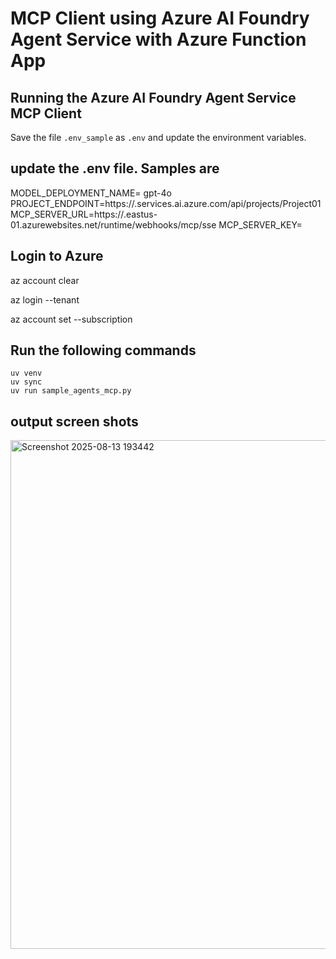 # MCP Client using Azure AI Foundry Agent Service with Azure Function App


## Running the Azure AI Foundry Agent Service MCP Client

Save the file `.env_sample` as `.env` and update the environment variables. 

## update the .env file. Samples are

MODEL_DEPLOYMENT_NAME= gpt-4o
PROJECT_ENDPOINT=https://<ai foundry service>.services.ai.azure.com/api/projects/Project01
MCP_SERVER_URL=https://<azure function app>.eastus-01.azurewebsites.net/runtime/webhooks/mcp/sse
MCP_SERVER_KEY= <mcp extention key>

## Login to Azure


az account clear

az login --tenant <tenant id if you have more that one tenant> 

az account set --subscription <subscription id where AI Foundry exists anf if you have more than one subscription in the account>                                                         

## Run the following commands
```
uv venv
uv sync
uv run sample_agents_mcp.py
```

## output screen shots

<img width="1920" height="814" alt="Screenshot 2025-08-13 193442" src="https://github.com/user-attachments/assets/5db874c0-2250-4489-8576-e048ac793767" />





